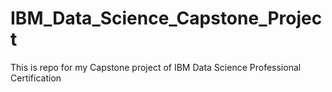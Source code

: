 # IBM_Data_Science_Capstone_Project
This is repo for my Capstone project of IBM Data Science Professional Certification

